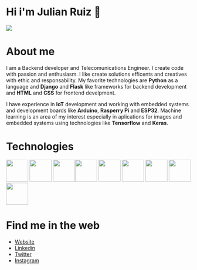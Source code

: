 # Hi i'm Julian Ruiz 👋
![](https://lh3.googleusercontent.com/ka449L6yiW_yGBmoG6uH-3gOlnnDA27VH5jEs0WmNdEbjKNtYMUhfn2HosFQe9-n8tilwYg3RfWRvWvZA6K75YrVqnnpbE9gtURbqhxKvyxDIBaaADPaPOZb_9PaDjyOV6_cZdBCcA=w2400)

# About me 
I am a Backend developer and Telecomunications Engineer. I create code with passion and enthusiasm. I like create solutions efficents and creatives with ethic and responsability. My favorite technologies are **Python** as a language and **Django** and **Flask** like frameworks for backend development and **HTML** and **CSS** for frontend develpment.

I have experience in **IoT** development and working with embedded systems and development boards like **Arduino**, **Rasperry Pi** and **ESP32**. Machine learning is an area of my interest especially in aplications for images and embedded systems using technologies like **Tensorflow** and **Keras**. 

# Technologies
<img height=60 src="https://cdn.jsdelivr.net/gh/devicons/devicon/icons/python/python-original.svg"/> <img height=60 src="https://cdn.jsdelivr.net/gh/devicons/devicon/icons/django/django-plain.svg" /> <img height=60 src="https://cdn.jsdelivr.net/gh/devicons/devicon/icons/flask/flask-original.svg" /><img height=60 src="https://cdn.jsdelivr.net/gh/devicons/devicon/icons/html5/html5-original.svg" /> <img height=60 src="https://cdn.jsdelivr.net/gh/devicons/devicon/icons/css3/css3-original.svg" /> <img height=60 src="https://cdn.jsdelivr.net/gh/devicons/devicon/icons/git/git-plain.svg"/>   <img height=60 src="https://cdn.jsdelivr.net/gh/devicons/devicon/icons/arduino/arduino-original.svg" /> <img height=60 src="https://cdn.jsdelivr.net/gh/devicons/devicon/icons/raspberrypi/raspberrypi-original.svg" /> <img height=60 src="https://cdn.jsdelivr.net/gh/devicons/devicon/icons/tensorflow/tensorflow-original.svg" />

# Find me in the web
- [Website](https://www.julianruizs.com/ "Website")
- [Linkedin](https://www.linkedin.com/in/julianruizs/ "Linkedin")
- [Twitter](https://twitter.com/julian_ruizs "Twitter")
- [Instagram](instagram.com/julian.ruizs "Instagram")
